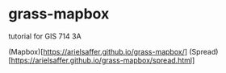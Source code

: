 # grass-mapbox
tutorial for GIS 714 3A


(Mapbox)[https://arielsaffer.github.io/grass-mapbox/]
(Spread)[https://arielsaffer.github.io/grass-mapbox/spread.html]